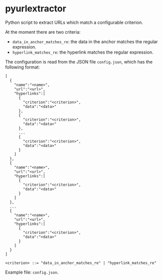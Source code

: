 pyurlextractor
==============
Python script to extract URLs which match a configurable criterion.

At the moment there are two criteria:

* `data_in_anchor_matches_re`: the data in the anchor matches the regular expression.
* `hyperlink_matches_re`: the hyperlink matches the regular expression.

The configuration is read from the JSON file `config.json`, which has the following format:

```
[
  {
    "name":"<name>",
    "url":"<url>",
    "hyperlinks":[
      {
        "criterion":"<criterion>",
        "data":"<data>"
      },
      {
        "criterion":"<criterion>",
        "data":"<data>"
      },
      ...
      {
        "criterion":"<criterion>",
        "data":"<data>"
      }
    ]
  },
  {
    "name":"<name>",
    "url":"<url>",
    "hyperlinks":[
      {
        "criterion":"<criterion>",
        "data":"<data>"
      }
    ]
  },
  ...
  {
    "name":"<name>",
    "url":"<url>",
    "hyperlinks":[
      {
        "criterion":"<criterion>",
        "data":"<data>"
      }
    ]
  }
]
```

```
<criterion> ::= "data_in_anchor_matches_re" | "hyperlink_matches_re"
```

Example file: `config.json`.
